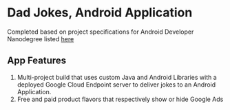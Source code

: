 # Dad Jokes, Android Application
Completed based on project specifications for Android Developer Nanodegree listed [here](https://github.com/udacity/ud867/tree/master/FinalProject)

## App Features
1. Multi-project build that uses custom Java and Android Libraries with a deployed Google Cloud Endpoint server to deliver jokes to an Android Application.
2. Free and paid product flavors that respectively show or hide Google Ads
